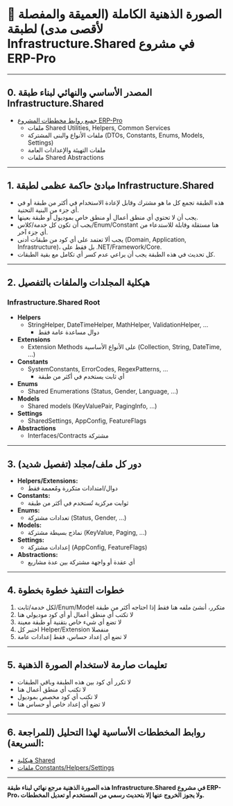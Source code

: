 # 🧠 الصورة الذهنية الكاملة (العميقة والمفصلة لأقصى مدى) لطبقة Infrastructure.Shared في مشروع ERP-Pro

---

## 0. **المصدر الأساسي والنهائي لبناء طبقة Infrastructure.Shared**

- [جميع روابط مخططات المشروع ERP-Pro](https://github.com/ameenalqershi/erp_plan)
  - ملفات Shared Utilities, Helpers, Common Services
  - ملفات الأنواع والبنى المشتركة (DTOs, Constants, Enums, Models, Settings)
  - ملفات التهيئة والإعدادات العامة
  - ملفات Shared Abstractions

---

## 1. **مبادئ حاكمة عظمى لطبقة Infrastructure.Shared**

- هذه الطبقة تجمع كل ما هو مشترك وقابل لإعادة الاستخدام في أكثر من طبقة أو في أي جزء من البنية التحتية.
- يجب أن لا تحتوي أي منطق أعمال أو منطق خاص بموديول أو طبقة بعينها.
- يجب أن تكون كل خدمة/كلاس/Enum/Constant هنا مستقلة وقابلة للاستدعاء من أي جزء آخر.
- يجب ألا تعتمد على أي كود من طبقات أدنى (Domain, Application, Infrastructure)، بل فقط على .NET/Framework/Core.
- كل تحديث في هذه الطبقة يجب أن يراعي عدم كسر أي تكامل مع بقية الطبقات.

---

## 2. **هيكلية المجلدات والملفات بالتفصيل**

### Infrastructure.Shared Root
- **Helpers**
  - StringHelper, DateTimeHelper, MathHelper, ValidationHelper, ...  
    - دوال مساعدة عامة فقط
- **Extensions**
  - Extension Methods على الأنواع الأساسية (Collection, String, DateTime, ...)
- **Constants**
  - SystemConstants, ErrorCodes, RegexPatterns, ...  
    - أي ثابت يستخدم في أكثر من طبقة
- **Enums**
  - Shared Enumerations (Status, Gender, Language, ...)
- **Models**
  - Shared models (KeyValuePair, PagingInfo, ...)
- **Settings**
  - SharedSettings, AppConfig, FeatureFlags
- **Abstractions**
  - Interfaces/Contracts مشتركة

---

## 3. **دور كل ملف/مجلد (تفصيل شديد)**

- **Helpers/Extensions:**  
  - دوال/امتدادات متكررة ومُعممة فقط
- **Constants:**  
  - ثوابت مركزية تُستخدم في أكثر من طبقة
- **Enums:**  
  - تعدادات مشتركة (Status, Gender, ...)
- **Models:**  
  - نماذج بسيطة مشتركة (KeyValue, Paging, ...)
- **Settings:**  
  - إعدادات مشتركة (AppConfig, FeatureFlags)
- **Abstractions:**  
  - أي عقدة أو واجهة مشتركة بين عدة مشاريع

---

## 4. **خطوات التنفيذ خطوة بخطوة**

1. لكل خدمة/ثابت/Enum/Model متكرر، أنشئ ملفه هنا فقط إذا احتاجه أكثر من طبقة
2. لا تكتب أي منطق أعمال أو أي كود موديولي هنا
3. لا تضع أي شيء خاص بتقنية أو طبقة معينة
4. اختبر كل Helper/Extension منفصلا
5. لا تضع أي إعداد حساس، فقط إعدادات عامة

---

## 5. **تعليمات صارمة لاستخدام الصورة الذهنية**

- لا تكرر أي كود بين هذه الطبقة وباقي الطبقات
- لا تكتب أي منطق أعمال هنا
- لا تكتب أي كود مخصص بموديول
- لا تضع أي إعداد خاص أو حساس هنا

---

## 6. **روابط المخططات الأساسية لهذا التحليل (للمراجعة السريعة):**

- [هيكلية Shared](https://github.com/ameenalqershi/erp_plan/blob/main/Structure/LayerStructure_Infrastructure.Shared.md)
- [ملفات Constants/Helpers/Settings](https://github.com/ameenalqershi/erp_plan/tree/main/Shared)

---

**هذه الصورة الذهنية مرجع نهائي لبناء طبقة Infrastructure.Shared في مشروع ERP-Pro، ولا يجوز الخروج عنها إلا بتحديث رسمي من المستخدم أو تعديل المخططات.**